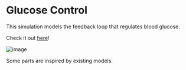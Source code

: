 # Glucose Control
This simulation models the feedback loop that regulates blood glucose.

Check it out [here](https://123xxgamer.github.io/glucose-control/glucoseControl.html)!

![image](https://github.com/user-attachments/assets/9869fca8-96c4-4ae1-890d-04da39241823)

Some parts are inspired by existing models.
